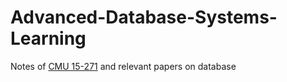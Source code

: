 # Advanced-Database-Systems-Learning

Notes of [CMU 15-271](https://15721.courses.cs.cmu.edu/spring2019/) and relevant papers on database








